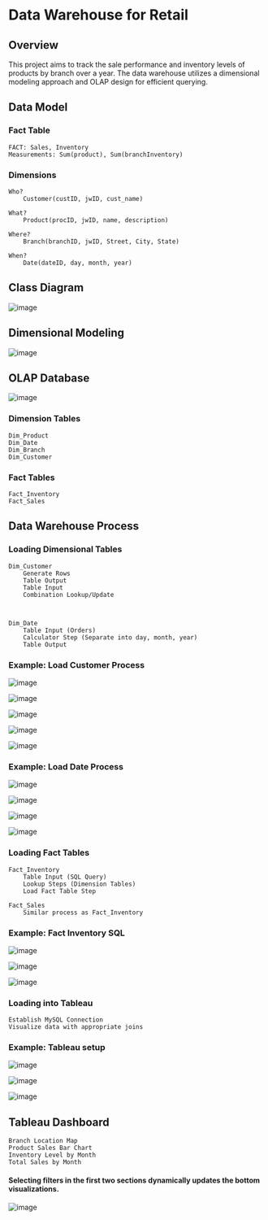# Data Warehouse for Retail
## Overview

This project aims to track the sale performance and inventory levels of products by branch over a year. The data warehouse utilizes a dimensional modeling approach and OLAP design for efficient querying.
## Data Model
### Fact Table

    FACT: Sales, Inventory
    Measurements: Sum(product), Sum(branchInventory)

### Dimensions

    Who?
        Customer(custID, jwID, cust_name)

    What?
        Product(procID, jwID, name, description)

    Where?
        Branch(branchID, jwID, Street, City, State)

    When?
        Date(dateID, day, month, year)

## Class Diagram

![image](https://github.com/FungusSpore/Data-Warehouse-for-Retail/assets/108650061/94ab5cca-decf-48c0-bd72-f78978d87374)

## Dimensional Modeling

![image](https://github.com/FungusSpore/Data-Warehouse-for-Retail/assets/108650061/3374cc1c-24c6-4fc4-ba2a-4a5273574682)

## OLAP Database

![image](https://github.com/FungusSpore/Data-Warehouse-for-Retail/assets/108650061/8552cb83-2226-41df-b395-a9da668483fb)

### Dimension Tables

    Dim_Product
    Dim_Date
    Dim_Branch
    Dim_Customer

### Fact Tables

    Fact_Inventory
    Fact_Sales

## Data Warehouse Process
### Loading Dimensional Tables

    Dim_Customer
        Generate Rows
        Table Output
        Table Input
        Combination Lookup/Update
        


    Dim_Date
        Table Input (Orders)
        Calculator Step (Separate into day, month, year)
        Table Output

### Example: Load Customer Process

![image](https://github.com/FungusSpore/Data-Warehouse-for-Retail/assets/108650061/7516b604-0d08-4abe-a1ce-d7fdf80576a4)

![image](https://github.com/FungusSpore/Data-Warehouse-for-Retail/assets/108650061/926862d0-6461-4e51-8927-e63363d6aed3)

![image](https://github.com/FungusSpore/Data-Warehouse-for-Retail/assets/108650061/579e3d1c-3ba2-408c-b568-5eddd1ce6491)

![image](https://github.com/FungusSpore/Data-Warehouse-for-Retail/assets/108650061/f35e6e9a-afe8-40e4-af81-28e9d7b4c240)

![image](https://github.com/FungusSpore/Data-Warehouse-for-Retail/assets/108650061/719183af-b75c-442a-89b6-f4c265872c23)


### Example: Load Date Process

![image](https://github.com/FungusSpore/Data-Warehouse-for-Retail/assets/108650061/6bdf0405-0e56-48a3-ab79-56803a99ff8b)

![image](https://github.com/FungusSpore/Data-Warehouse-for-Retail/assets/108650061/b9010efa-ead8-4f9c-ba17-8d6e3944611d)

![image](https://github.com/FungusSpore/Data-Warehouse-for-Retail/assets/108650061/592e04f3-5da7-433b-8ec9-efecfdc9c70e)

![image](https://github.com/FungusSpore/Data-Warehouse-for-Retail/assets/108650061/d24e4866-ca6a-485a-956c-1ec8c49e82f9)


### Loading Fact Tables

    Fact_Inventory
        Table Input (SQL Query)
        Lookup Steps (Dimension Tables)
        Load Fact Table Step

    Fact_Sales
        Similar process as Fact_Inventory
        
### Example: Fact Inventory SQL
![image](https://github.com/FungusSpore/Data-Warehouse-for-Retail/assets/108650061/d158cdb1-7f7e-4d1e-9634-27b243e7f8ee)

![image](https://github.com/FungusSpore/Data-Warehouse-for-Retail/assets/108650061/35ec0f28-739d-488b-aaf3-0b4a16ebedda)

![image](https://github.com/FungusSpore/Data-Warehouse-for-Retail/assets/108650061/2217303d-e2e3-4ca6-926a-e372ff03dbd0)



### Loading into Tableau

    Establish MySQL Connection
    Visualize data with appropriate joins
    
### Example: Tableau setup

![image](https://github.com/FungusSpore/Data-Warehouse-for-Retail/assets/108650061/4ada6ced-1d3d-43b1-863f-613b19590441)

![image](https://github.com/FungusSpore/Data-Warehouse-for-Retail/assets/108650061/42e2aac6-6e87-4782-921a-8ba963a16ec1)

![image](https://github.com/FungusSpore/Data-Warehouse-for-Retail/assets/108650061/8eff4abc-8dec-4501-871a-70c81806c30a)

## Tableau Dashboard

    Branch Location Map
    Product Sales Bar Chart
    Inventory Level by Month
    Total Sales by Month
    

#### Selecting filters in the first two sections dynamically updates the bottom visualizations.

![image](https://github.com/FungusSpore/Data-Warehouse-for-Retail/assets/108650061/7178ca52-fbc1-4d06-b822-54a583b081d9)






























